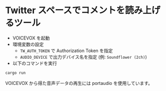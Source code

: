 # Twitter スペースでコメントを読み上げるツール

- VOICEVOX を起動
- 環境変数の設定
    - `TW_AUTH_TOKEN` で Authorization Token を指定
    - `AUDIO_DEVICE` で出力デバイス名を指定 (例: `Soundflower (2ch)`)
- 以下のコマンドを実行

```bash
cargo run
```

VOICEVOX から得た音声データの再生には portaudio を使用しています。
